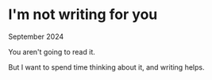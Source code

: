# I'm not writing for you

September 2024

You aren't going to read it.

But I want to spend time thinking about it, and writing helps.
